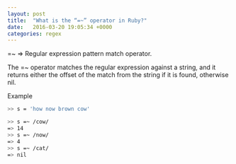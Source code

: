 ```yaml
---
layout: post
title:  "What is the “=~” operator in Ruby?"
date:   2016-03-20 19:05:34 +0000
categories: regex
---
```


=~ => Regular expression pattern match operator.

The =~ operator matches the regular expression against a string, and it returns either the offset of the match from the string if it is found, otherwise nil.

Example

```sh
>> s = 'how now brown cow'

>> s =~ /cow/
=> 14
>> s =~ /now/
=> 4
>> s =~ /cat/
=> nil
```